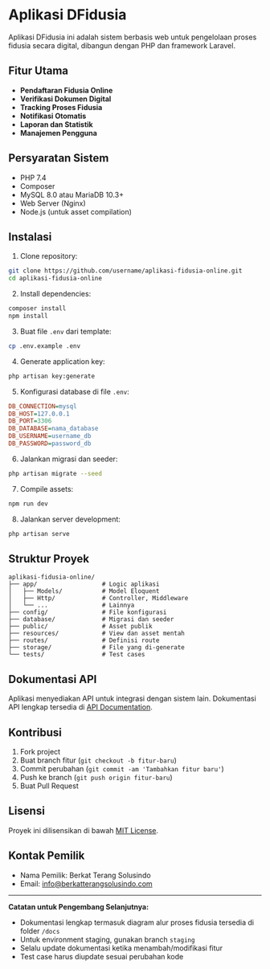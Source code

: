 # Aplikasi DFidusia

Aplikasi DFidusia ini adalah sistem berbasis web untuk pengelolaan proses fidusia secara digital, dibangun dengan PHP dan framework Laravel.

## Fitur Utama

- **Pendaftaran Fidusia Online**
- **Verifikasi Dokumen Digital**
- **Tracking Proses Fidusia**
- **Notifikasi Otomatis**
- **Laporan dan Statistik**
- **Manajemen Pengguna**

## Persyaratan Sistem

- PHP 7.4
- Composer
- MySQL 8.0 atau MariaDB 10.3+
- Web Server (Nginx)
- Node.js (untuk asset compilation)

## Instalasi

1. Clone repository:
```bash
git clone https://github.com/username/aplikasi-fidusia-online.git
cd aplikasi-fidusia-online
```

2. Install dependencies:
```bash
composer install
npm install
```

3. Buat file `.env` dari template:
```bash
cp .env.example .env
```

4. Generate application key:
```bash
php artisan key:generate
```

5. Konfigurasi database di file `.env`:
```ini
DB_CONNECTION=mysql
DB_HOST=127.0.0.1
DB_PORT=3306
DB_DATABASE=nama_database
DB_USERNAME=username_db
DB_PASSWORD=password_db
```

6. Jalankan migrasi dan seeder:
```bash
php artisan migrate --seed
```

7. Compile assets:
```bash
npm run dev
```

8. Jalankan server development:
```bash
php artisan serve
```

## Struktur Proyek

```
aplikasi-fidusia-online/
├── app/                  # Logic aplikasi
│   ├── Models/           # Model Eloquent
│   ├── Http/             # Controller, Middleware
│   └── ...               # Lainnya
├── config/               # File konfigurasi
├── database/             # Migrasi dan seeder
├── public/               # Asset publik
├── resources/            # View dan asset mentah
├── routes/               # Definisi route
├── storage/              # File yang di-generate
└── tests/                # Test cases
```

## Dokumentasi API

Aplikasi menyediakan API untuk integrasi dengan sistem lain. Dokumentasi API lengkap tersedia di [API Documentation](docs/api.md).

## Kontribusi

1. Fork project
2. Buat branch fitur (`git checkout -b fitur-baru`)
3. Commit perubahan (`git commit -am 'Tambahkan fitur baru'`)
4. Push ke branch (`git push origin fitur-baru`)
5. Buat Pull Request

## Lisensi

Proyek ini dilisensikan di bawah [MIT License](LICENSE).

## Kontak Pemilik

- Nama Pemilik: Berkat Terang Solusindo
- Email: info@berkatterangsolusindo.com

---

**Catatan untuk Pengembang Selanjutnya:**
- Dokumentasi lengkap termasuk diagram alur proses fidusia tersedia di folder `/docs`
- Untuk environment staging, gunakan branch `staging`
- Selalu update dokumentasi ketika menambah/modifikasi fitur
- Test case harus diupdate sesuai perubahan kode
